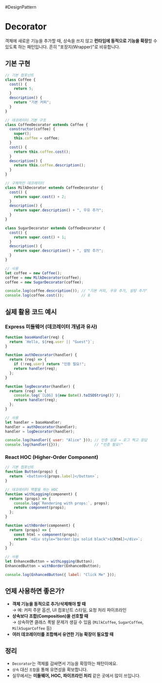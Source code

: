 #DesignPattern 

# Decorator

객체에 새로운 기능을 추가할 때,  상속을 쓰지 않고 **런타임에 동적으로 기능을 확장**할 수 있도록 하는 패턴입니다.
흔히 "포장지(Wrapper)"로 비유합니다.

## 기본 구현

```js
// 기본 컴포넌트
class Coffee {
  cost() {
    return 5;
  }
  description() {
    return "기본 커피";
  }
}

// 데코레이터 기본 구조
class CoffeeDecorator extends Coffee {
  constructor(coffee) {
    super();
    this.coffee = coffee;
  }
  cost() {
    return this.coffee.cost();
  }
  description() {
    return this.coffee.description();
  }
}

// 구체적인 데코레이터
class MilkDecorator extends CoffeeDecorator {
  cost() {
    return super.cost() + 2;
  }
  description() {
    return super.description() + ", 우유 추가";
  }
}

class SugarDecorator extends CoffeeDecorator {
  cost() {
    return super.cost() + 1;
  }
  description() {
    return super.description() + ", 설탕 추가";
  }
}

// 사용
let coffee = new Coffee();
coffee = new MilkDecorator(coffee);
coffee = new SugarDecorator(coffee);

console.log(coffee.description()); // "기본 커피, 우유 추가, 설탕 추가"
console.log(coffee.cost());        // 8
```

## 실제 활용 코드 예시

### Express 미들웨어 (데코레이터 개념과 유사)
```js
function baseHandler(req) {
  return `Hello, ${req.user || "Guest"}`;
}

function authDecorator(handler) {
  return (req) => {
    if (!req.user) return "인증 필요!";
    return handler(req);
  };
}

function logDecorator(handler) {
  return (req) => {
    console.log(`[LOG] ${new Date().toISOString()}`);
    return handler(req);
  };
}

// 사용
let handler = baseHandler;
handler = authDecorator(handler);
handler = logDecorator(handler);

console.log(handler({ user: "Alice" })); // 인증 성공 → 로그 찍고 응답
console.log(handler({}));                // "인증 필요!"
```

### React HOC (Higher-Order Component)
```js
// 기본 컴포넌트
function Button(props) {
  return `<button>${props.label}</button>`;
}

// 데코레이터 역할을 하는 HOC
function withLogging(component) {
  return (props) => {
    console.log(`Rendering with props:`, props);
    return component(props);
  };
}

function withBorder(component) {
  return (props) => {
    const html = component(props);
    return `<div style="border:1px solid black">${html}</div>`;
  };
}

// 사용
let EnhancedButton = withLogging(Button);
EnhancedButton = withBorder(EnhancedButton);

console.log(EnhancedButton({ label: "Click Me" }));
```

## 언제 사용하면 좋은가?

- **객체 기능을 동적으로 추가/삭제해야 할 때**  
    → 예: 커피 주문 옵션, UI 컴포넌트 스타일, 요청 처리 파이프라인
- **상속보다 조합(Composition)을 선호할 때**  
    → 상속하면 클래스 폭발 문제가 생길 수 있음 (`MilkCoffee`, `SugarCoffee`, `MilkSugarCoffee` 등)
- **여러 데코레이터를 조합해서 유연한 기능 확장이 필요할 때**

## 정리

- `Decorator`는 객체를 감싸면서 기능을 확장하는 패턴이에요.
- `상속` 대신 `조합`을 통해 유연성을 확보합니다.
- 실무에서는 **미들웨어, HOC, 파이프라인 처리** 같은 곳에서 많이 쓰입니다.